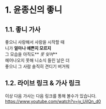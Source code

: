 # 1. 윤종신의 좋니

## 1.1. 좋니 가사 

좋으니 사랑해서 사랑을 시작할 때<br> 
니가 **얼마나 예쁜지 모르지**<br>
그 모습을 아직도** _못 잊어_**<br>
헤어나오지 못해 니소식 들린 날은 더<br>
좋으니 그 사람 솔직히 견디기 버거워<br>

## 1.2. 라이브 링크 & 가사 링크
이상 다음 가사는 다음 링크를 통해 볼수가 있습니다.<br>
<https://www.youtube.com/watch?v=jy_UiIQn_d0>
